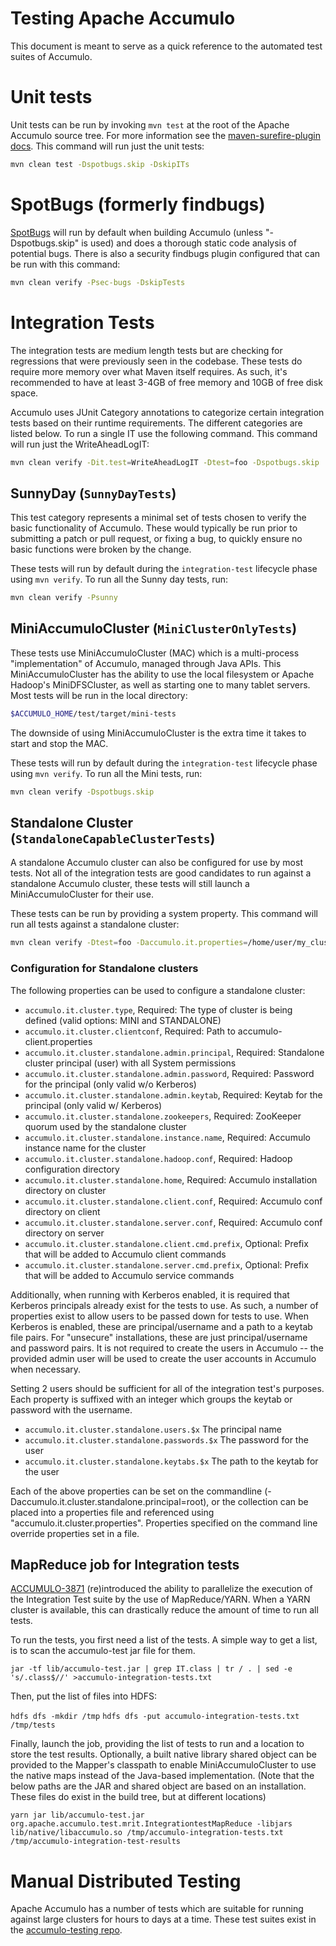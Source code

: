 <!--
Licensed to the Apache Software Foundation (ASF) under one or more
contributor license agreements.  See the NOTICE file distributed with
this work for additional information regarding copyright ownership.
The ASF licenses this file to You under the Apache License, Version 2.0
(the "License"); you may not use this file except in compliance with
the License.  You may obtain a copy of the License at

    http://www.apache.org/licenses/LICENSE-2.0

Unless required by applicable law or agreed to in writing, software
distributed under the License is distributed on an "AS IS" BASIS,
WITHOUT WARRANTIES OR CONDITIONS OF ANY KIND, either express or implied.
See the License for the specific language governing permissions and
limitations under the License.
-->

# Testing Apache Accumulo

This document is meant to serve as a quick reference to the automated test suites of Accumulo.

# Unit tests

Unit tests can be run by invoking `mvn test` at the root of the Apache Accumulo source tree.  For more information see
the [maven-surefire-plugin docs][surefire].  This command  will run just the unit tests:

```bash
mvn clean test -Dspotbugs.skip -DskipITs
```

# SpotBugs (formerly findbugs)

[SpotBugs] will run by default when building Accumulo (unless "-Dspotbugs.skip" is used) and does a thorough static code
analysis of potential bugs.  There is also a security findbugs plugin configured that can be run with this
command:

```bash
mvn clean verify -Psec-bugs -DskipTests
```

# Integration Tests

The integration tests are medium length tests but are checking for regressions that were previously seen in the codebase. 
These tests do require more memory over what Maven itself requires. As such, it's recommended to have at
least 3-4GB of free memory and 10GB of free disk space.

Accumulo uses JUnit Category annotations to categorize certain integration tests based on their runtime requirements.
The different categories are listed below.  To run a single IT use the following command. This command will run just
the WriteAheadLogIT:

```bash
mvn clean verify -Dit.test=WriteAheadLogIT -Dtest=foo -Dspotbugs.skip
```

## SunnyDay (`SunnyDayTests`)

This test category represents a minimal set of tests chosen to verify the basic
functionality of Accumulo. These would typically be run prior to submitting a
patch or pull request, or fixing a bug, to quickly ensure no basic functions
were broken by the change.

These tests will run by default during the `integration-test` lifecycle phase using `mvn verify`.
To run all the Sunny day tests, run:

```bash
mvn clean verify -Psunny
```

## MiniAccumuloCluster (`MiniClusterOnlyTests`)

These tests use MiniAccumuloCluster (MAC) which is a multi-process "implementation" of Accumulo, managed
through Java APIs. This MiniAccumuloCluster has the ability to use the local filesystem or Apache Hadoop's
MiniDFSCluster, as well as starting one to many tablet servers. Most tests will be run in the local directory:

```bash
$ACCUMULO_HOME/test/target/mini-tests
```

The downside of using MiniAccumuloCluster is the extra time it takes to start and stop the MAC. 

These tests will run by default during the `integration-test` lifecycle phase using `mvn verify`.
To run all the Mini tests, run:
```bash
mvn clean verify -Dspotbugs.skip
```

## Standalone Cluster (`StandaloneCapableClusterTests`)

A standalone Accumulo cluster can also be configured for use by most tests. Not all of the integration tests are good 
candidates to run against a standalone Accumulo cluster, these tests will still launch a MiniAccumuloCluster for their use.

These tests can be run by providing a system property.  This command will run all tests against a standalone cluster:

```bash
mvn clean verify -Dtest=foo -Daccumulo.it.properties=/home/user/my_cluster.properties -Dfailsafe.groups=org.apache.accumulo.test.categories.StandaloneCapableClusterTests -Dspotbugs.skip 
```

### Configuration for Standalone clusters

The following properties can be used to configure a standalone cluster:

- `accumulo.it.cluster.type`, Required: The type of cluster is being defined (valid options: MINI and STANDALONE)
- `accumulo.it.cluster.clientconf`, Required: Path to accumulo-client.properties
- `accumulo.it.cluster.standalone.admin.principal`, Required: Standalone cluster principal (user) with all System permissions
- `accumulo.it.cluster.standalone.admin.password`, Required: Password for the principal (only valid w/o Kerberos)
- `accumulo.it.cluster.standalone.admin.keytab`, Required: Keytab for the principal (only valid w/ Kerberos)
- `accumulo.it.cluster.standalone.zookeepers`, Required: ZooKeeper quorum used by the standalone cluster
- `accumulo.it.cluster.standalone.instance.name`, Required: Accumulo instance name for the cluster
- `accumulo.it.cluster.standalone.hadoop.conf`, Required: Hadoop configuration directory
- `accumulo.it.cluster.standalone.home`, Required: Accumulo installation directory on cluster
- `accumulo.it.cluster.standalone.client.conf`, Required: Accumulo conf directory on client
- `accumulo.it.cluster.standalone.server.conf`, Required: Accumulo conf directory on server
- `accumulo.it.cluster.standalone.client.cmd.prefix`, Optional: Prefix that will be added to Accumulo client commands
- `accumulo.it.cluster.standalone.server.cmd.prefix`, Optional: Prefix that will be added to Accumulo service commands

Additionally, when running with Kerberos enabled, it is required that Kerberos principals already exist
for the tests to use. As such, a number of properties exist to allow users to be passed down for tests
to use. When Kerberos is enabled, these are principal/username and a path to a keytab file pairs. For "unsecure"
installations, these are just principal/username and password pairs. It is not required to create the users
in Accumulo -- the provided admin user will be used to create the user accounts in Accumulo when necessary.

Setting 2 users should be sufficient for all of the integration test's purposes. Each property is suffixed
with an integer which groups the keytab or password with the username.

- `accumulo.it.cluster.standalone.users.$x` The principal name
- `accumulo.it.cluster.standalone.passwords.$x` The password for the user
- `accumulo.it.cluster.standalone.keytabs.$x` The path to the keytab for the user

Each of the above properties can be set on the commandline (-Daccumulo.it.cluster.standalone.principal=root), or the
collection can be placed into a properties file and referenced using "accumulo.it.cluster.properties". Properties
specified on the command line override properties set in a file.

## MapReduce job for Integration tests

[ACCUMULO-3871][issue] (re)introduced the ability to parallelize the execution of the Integration Test suite by the use
of MapReduce/YARN. When a YARN cluster is available, this can drastically reduce the amount of time to run all tests.

To run the tests, you first need a list of the tests. A simple way to get a list, is to scan the accumulo-test jar file for them.

`jar -tf lib/accumulo-test.jar | grep IT.class | tr / . | sed -e 's/.class$//' >accumulo-integration-tests.txt`

Then, put the list of files into HDFS:

`hdfs dfs -mkdir /tmp`
`hdfs dfs -put accumulo-integration-tests.txt /tmp/tests`

Finally, launch the job, providing the list of tests to run and a location to store the test results. Optionally, a built
native library shared object can be provided to the Mapper's classpath to enable MiniAccumuloCluster to use the native maps
instead of the Java-based implementation. (Note that the below paths are the JAR and shared object are based on an installation.
These files do exist in the build tree, but at different locations)

`yarn jar lib/accumulo-test.jar org.apache.accumulo.test.mrit.IntegrationtestMapReduce -libjars lib/native/libaccumulo.so /tmp/accumulo-integration-tests.txt /tmp/accumulo-integration-test-results`

# Manual Distributed Testing

Apache Accumulo has a number of tests which are suitable for running against large clusters for hours to days at a time.
These test suites exist in the [accumulo-testing repo][testing].

[testing]: https://github.com/apache/accumulo-testing
[surefire]: http://maven.apache.org/surefire/maven-surefire-plugin/
[issue]: https://issues.apache.org/jira/browse/ACCUMULO-3871
[SpotBugs]: https://spotbugs.github.io/
